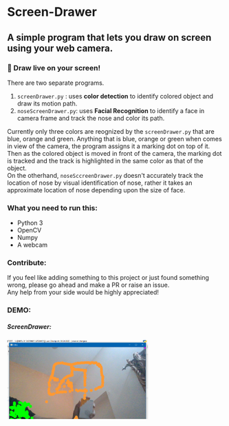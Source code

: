 # Screen-Drawer
## A simple program that lets you draw on screen using your web camera.

### :art: Draw live on your screen!
There are two separate programs. 
1. `screenDrawer.py` : uses **color detection** to identify colored object and draw its motion path. 
2. `noseScreenDrawer.py`: uses **Facial Recognition** to identify a face in camera frame and track the nose and color its path.<br/>

Currently only three colors are reognized by the `screenDrawer.py` that are blue, orange and green. Anything that is blue, orange or green when comes in view of the camera, the program assigns it a marking dot on top of it. Then as the colored object is moved in front of the camera, the marking dot is tracked and the track is highlighted in the same color as that of the object.<br/>
On the otherhand, `noseSccreenDrawer.py` doesn't accurately track the location of nose by visual identification of nose, rather it takes an approximate location of nose depending upon the size of face.

### What you need to run this:
* Python 3
* OpenCV
* Numpy
* A webcam

### Contribute:
If you feel like adding something to this project or just found something wrong, please go ahead and make a PR or raise an issue. <br/>
Any help from your side would be highly appreciated!

### DEMO:
##### ScreenDrawer:
<img src="https://raw.githubusercontent.com/ritwiksingh21/Screen-Drawer/main/Images/oopens.png" title="screenDrawer" width="65%">
